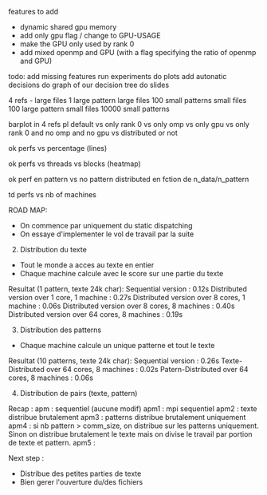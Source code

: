 features to add

- dynamic shared gpu memory
- add only gpu flag / change to GPU-USAGE
- make the GPU only used by rank 0
- add mixed openmp and GPU (with a flag specifying the ratio of openmp and GPU)

todo:
add missing features
run experiments
do plots
add autonatic decisions
do graph of our decision tree
do slides

4 refs -
large files 1 large pattern
large files 100 small patterns
small files 100 large pattern
small files 10000 small patterns

barplot in 4 refs
pl default vs only rank 0 vs only omp vs only gpu vs only rank 0 and no omp and no gpu vs distributed or not

ok perfs vs percentage (lines)

ok perfs vs threads vs blocks (heatmap)

ok perf en pattern vs no pattern distributed en fction de n_data/n_pattern

td perfs vs nb of machines

ROAD MAP:

- On commence par uniquement du static dispatching
- On essaye d'implementer le vol de travail par la suite

2. Distribution du texte

- Tout le monde a acces au texte en entier
- Chaque machine calcule avec le score sur une partie du texte

Resultat (1 pattern, texte 24k char):
Sequential version : 0.12s
Distributed version over 1 core, 1 machine : 0.27s
Distributed version over 8 cores, 1 machine : 0.06s
Distributed version over 8 cores, 8 machines : 0.40s
Distributed version over 64 cores, 8 machines : 0.19s

3. Distribution des patterns

- Chaque machine calcule un unique patterne et tout le texte

Resultat (10 patterns, texte 24k char):
Sequential version : 0.26s
Texte-Distributed over 64 cores, 8 machines : 0.02s
Patern-Distributed over 64 cores, 8 machines : 0.06s

4. Distribution de pairs (texte, pattern)

Recap :
apm : sequentiel (aucune modif)
apm1 : mpi sequentiel
apm2 : texte distribue brutalement
apm3 : patterns distribue brutalement uniquement
apm4 : si nb pattern > comm_size, on distribue sur les patterns uniquement. Sinon on distribue brutalement le texte mais on divise le travail par portion de texte et pattern.
apm5 :

Next step :

- Distribue des petites parties de texte
- Bien gerer l'ouverture du/des fichiers
